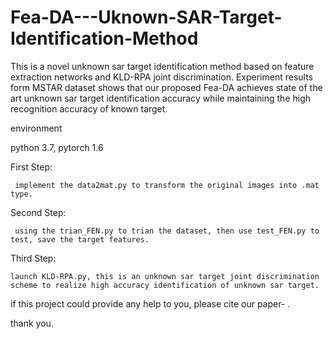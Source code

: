 # Fea-DA---Uknown-SAR-Target-Identification-Method
This is a novel unknown sar target identification method based on feature extraction networks and KLD-RPA joint discrimination. Experiment results form MSTAR dataset shows that our proposed Fea-DA achieves state of the art unknown sar target identification accuracy while maintaining the high recognition accuracy of known target.

environment

python 3.7, pytorch 1.6 

First Step:

     implement the data2mat.py to transform the original images into .mat type.

Second Step:

     using the trian_FEN.py to trian the dataset, then use test_FEN.py to test, save the target features.

Third Step:
    
    launch KLD-RPA.py, this is an unknown sar target joint discrimination scheme to realize high accuracy identification of unknown sar target.

if this project could provide any help to you, please cite our paper-      .

thank you.

